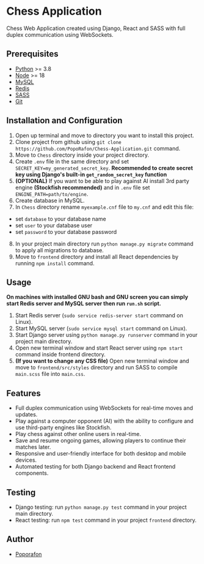 # Chess Application
Chess Web Application created using Django, React and SASS with full duplex communication using WebSockets.
## Prerequisites
* [Python](https://www.python.org/downloads/) >= 3.8
* [Node](https://nodejs.org/en/download) >= 18
* [MySQL](https://www.mysql.com/downloads/)
* [Redis](https://redis.io/download/)
* [SASS](https://sass-lang.com/install/)
* [Git](https://git-scm.com/downloads)
## Installation and Configuration
1. Open up terminal and move to directory you want to install this project.
2. Clone project from github using `git clone https://github.com/PopoRafon/Chess-Application.git` command.
3. Move to `Chess` directory inside your project directory.
4. Create `.env` file in the same directory and set `SECRET_KEY=my_generated_secret_key`. **Recommended to create secret key using Django's built-in `get_random_secret_key` function**
5. **(OPTIONAL)** If you want to be able to play against AI install 3rd party engine **(Stockfish recommended)** and in `.env` file set `ENGINE_PATH=path/to/engine`.
6. Create database in MySQL.
7. In `Chess` directory rename `myexample.cnf` file to `my.cnf` and edit this file:
* set `database` to your database name
* set `user` to your database user
* set `password` to your database password
8. In your project main directory run `python manage.py migrate` command to apply all migrations to database.
9. Move to `frontend` directory and install all React dependencies by running `npm install` command.
## Usage
**On machines with installed GNU bash and GNU screen you can simply start Redis server and MySQL server then run `run.sh` script.**
1. Start Redis server (`sudo service redis-server start` command on Linux).
2. Start MySQL server (`sudo service mysql start` command on Linux).
3. Start Django server using `python manage.py runserver` command in your project main directory.
4. Open new terminal window and start React server using `npm start` command inside frontend directory.
5. **(If you want to change any CSS file)** Open new terminal window and move to `frontend/src/styles` directory and run SASS to compile `main.scss` file into `main.css`.
## Features
- Full duplex communication using WebSockets for real-time moves and updates.
- Play against a computer opponent (AI) with the ability to configure and use third-party engines like Stockfish.
- Play chess against other online users in real-time.
- Save and resume ongoing games, allowing players to continue their matches later.
- Responsive and user-friendly interface for both desktop and mobile devices.
- Automated testing for both Django backend and React frontend components.
## Testing
- Django testing: run `python manage.py test` command in your project main directory.
- React testing: run `npm test` command in your project `frontend` directory.
## Author
* [Poporafon](https://github.com/PopoRafon)